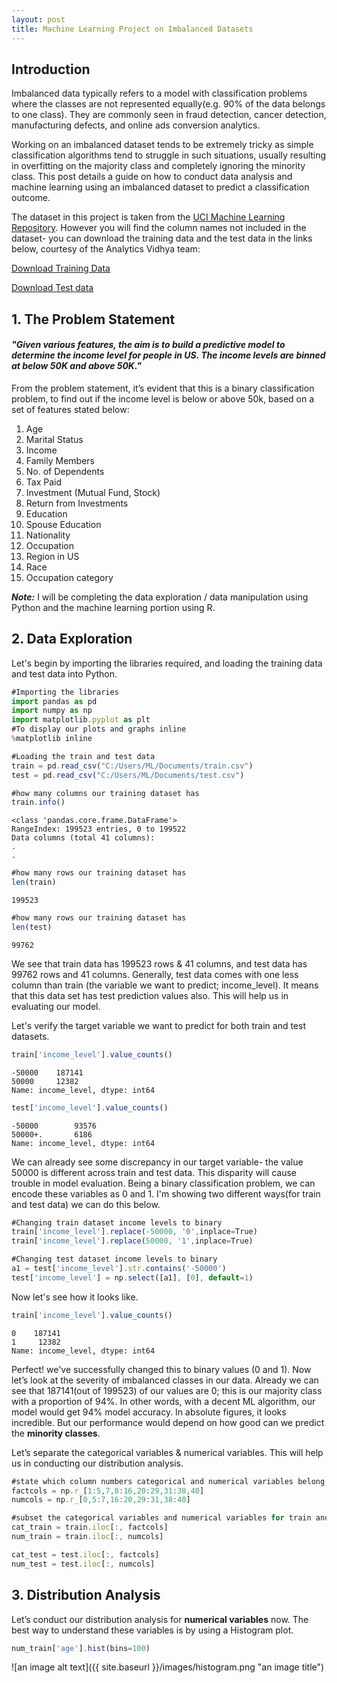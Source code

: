 ```yaml
---
layout: post
title: Machine Learning Project on Imbalanced Datasets
---
```





## Introduction ##
Imbalanced data typically refers to a model with classification problems where the classes are not represented equally(e.g. 90% of the data belongs to one class). They are commonly seen in  fraud detection, cancer detection, manufacturing defects, and online ads conversion analytics.

Working on an imbalanced dataset tends to be extremely tricky as simple classification algorithms tend to struggle in such situations, usually resulting in overfitting on the majority class and completely ignoring the minority class. This post details a guide on how to conduct data analysis and machine learning using an imbalanced dataset to predict a classification outcome. 

The dataset in this project is taken from the [UCI Machine Learning Repository](http://archive.ics.uci.edu/ml/machine-learning-databases/census-income-mld/). However you will find the column names not included in the dataset- you can download the training data and the test data in the links below, courtesy of the Analytics Vidhya team:

[Download Training Data](https://www.analyticsvidhya.com/wp-content/uploads/2016/09/train.zip)

[Download Test data](https://www.analyticsvidhya.com/wp-content/uploads/2016/09/test.zip)

## 1. The Problem Statement ##
#### _"Given various features, the aim is to build a predictive model to determine the income level for people in US. The income levels are binned at below 50K and above 50K."_

From the problem statement, it’s evident that this is a binary classification problem, to find out if the income level is below or above 50k, based on a set of features stated below: 

1. Age
2. Marital Status
3. Income
4. Family Members
5. No. of Dependents
6. Tax Paid
7. Investment (Mutual Fund, Stock)
8. Return from Investments
9. Education
10. Spouse Education
11. Nationality
12. Occupation
13. Region in US
14. Race
15. Occupation category

_**Note:**_ I will be completing the data exploration / data manipulation using Python and the machine learning portion using R.

## 2. Data Exploration ##
Let's begin by importing the libraries required, and loading the training data and test data into Python.
```javascript
#Importing the libraries
import pandas as pd
import numpy as np
import matplotlib.pyplot as plt
#To display our plots and graphs inline
%matplotlib inline
```

```javascript
#Loading the train and test data
train = pd.read_csv("C:/Users/ML/Documents/train.csv")
test = pd.read_csv("C:/Users/ML/Documents/test.csv")
```

```javascript
#how many columns our training dataset has
train.info()
```
`<class 'pandas.core.frame.DataFrame'>`  
`RangeIndex: 199523 entries, 0 to 199522`  
`Data columns (total 41 columns):`  
`.`  
`.`  


```javascript
#how many rows our training dataset has
len(train)
```
`199523`

```javascript
#how many rows our training dataset has
len(test)
```
`99762`

We see that train data has 199523 rows & 41 columns, and test data has 99762 rows and 41 columns. Generally, test data comes with one less column than train (the variable we want to predict; income_level). It means that this data set has test prediction values also. This will help us in evaluating our model.

Let's verify the target variable we want to predict for both train and test datasets. 

```javascript
train['income_level'].value_counts()
```
`-50000    187141`   
`50000     12382`  
`Name: income_level, dtype: int64`  

```javascript
test['income_level'].value_counts()
```

`-50000        93576`  
`50000+.       6186`    
`Name: income_level, dtype: int64`  

We can already see some discrepancy in our target variable- the value 50000 is different across train and test data. This disparity will cause trouble in model evaluation. Being a binary classification problem, we can encode these variables as 0 and 1. I'm showing two different ways(for train and test data) we can do this below.

```javascript
#Changing train dataset income levels to binary
train['income_level'].replace(-50000, '0',inplace=True)
train['income_level'].replace(50000, '1',inplace=True)
```
```javascript
#Changing test dataset income levels to binary
a1 = test['income_level'].str.contains('-50000')
test['income_level'] = np.select([a1], [0], default=1)
```
Now let's see how it looks like.
```javascript 
train['income_level'].value_counts()
```
`0    187141`  
`1     12382`  
`Name: income_level, dtype: int64`  

Perfect! we've successfully changed this to binary values (0 and 1). Now let’s look at the severity of imbalanced classes in our data. Already we can see that 187141(out of 199523) of our values are 0; this is our majority class with a proportion of 94%. In other words, with a decent ML algorithm, our model would get 94% model accuracy. In absolute figures, it looks incredible. But our performance would depend on how good can we predict the **minority classes**.

Let’s separate the categorical variables & numerical variables. This will help us in conducting our distribution analysis.
```javascript
#state which column numbers categorical and numerical variables belong to
factcols = np.r_[1:5,7,8:16,20:29,31:38,40]
numcols = np.r_[0,5:7,16:20,29:31,38:40]
```
```javascript
#subset the categorical variables and numerical variables for train and test data
cat_train = train.iloc[:, factcols]
num_train = train.iloc[:, numcols]

cat_test = test.iloc[:, factcols]
num_test = test.iloc[:, numcols]
```

## 3. Distribution Analysis ##
Let’s conduct our distribution analysis for **numerical variables** now. The best way to understand these variables is by using a Histogram plot.
```javascript
num_train['age'].hist(bins=100)
```
![an image alt text]({{ site.baseurl }}/images/histogram.png "an image title")
